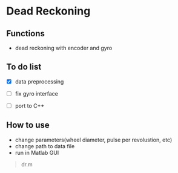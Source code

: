 # Dead Reckoning  
## Functions
- dead reckoning with encoder and gyro 

## To do list
- [x] data preprocessing
- [ ] fix gyro interface
- [ ] port to C++


## How to use
- change parameters(wheel diameter, pulse per revolustion, etc)
- change path to data file 
- run in Matlab GUI
> dr.m


